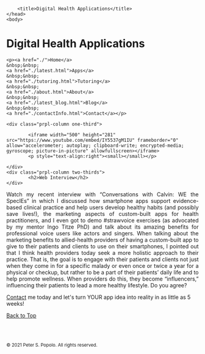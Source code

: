 
<html>
	<head>
		<meta charset="UTF-8" />
		<meta name="viewport" content="width=device-width, initial-scale=1, maximum-scale=1, user-scalable=no" />
		<meta http-equiv="X-UA-Compatible" content="IE=edge" />


		<title>Digital Health Applications</title>
	</head>
	<body>
	
<div class="prpl-row">
	<div class="prpl-column two-thirds">
			<h1>Digital Health Applications</h1>
	</div>
	
	<p><a href="./">Home</a>
	&nbsp;&nbsp;
	<a href="./latest.html">Apps</a>
	&nbsp;&nbsp;
	<a href="./tutoring.html">Tutoring</a>
	&nbsp;&nbsp;
	<a href="./about.html">About</a>
	&nbsp;&nbsp;
	<a href="./latest_blog.html">Blog</a>
	&nbsp;&nbsp;
	<a href="./contactInfo.html">Contact</a></p>
	
	<div class="prpl-column one-third">
	
			<iframe width="500" height="281" src="https://www.youtube.com/embed/IY5537gM1IU" frameborder="0" allow="accelerometer; autoplay; clipboard-write; encrypted-media; gyroscope; picture-in-picture" allowfullscreen></iframe>
			<p style="text-align:right"><small></small></p>

	</div>
	<div class="prpl-column two-thirds">
			<h2>Web Interview</h2>
	</div>
</div>

<div class="prpl-row">

<p style="text-align:justify">Watch my recent interview with “Conversations with Calvin: WE the SpecIEs” in which I discussed how smartphone apps support evidence-based clinical practice and help users develop healthy habits (and possibly save lives!), the marketing aspects of custom-built apps for health practitioners, and I even got to demo #strawvoice exercises (as advocated by my mentor Ingo Titze PhD) and talk about its amazing benefits for professional voice users like actors and singers. When talking about the marketing benefits to allied-health providers of having a custom-built app to give to their patients and clients to use on their smartphones, I pointed out that I think health providers today seek a more holistic approach to their practice. That is, the goal is to engage with their patients and clients not just when they come in for a specific malady or even once or twice a year for a physical or checkup, but rather to be a part of their patients’ daily life and to help promote wellness. When providers do this, they become “influencers,” influencing their  patients to lead a more healthy lifestyle. Do you agree?
</p>

<p><a href="mailto:peterpopolo@gmail.com?subject=Contact">Contact</a> me today and let's turn YOUR app idea into reality in as little as 5 weeks!</p>

<a href="./blog_7.html">Back to Top</a>

<br><br><p><small>&#169; 2021 Peter S. Popolo. All rights reserved.</small></p>







